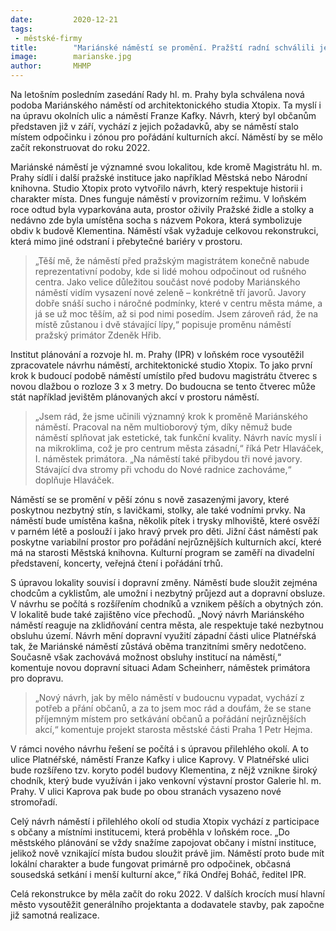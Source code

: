 ```yaml
---
date:         2020-12-21
tags:         
 - městské-firmy
title:        "Mariánské náměstí se promění. Pražští radní schválili jeho novou podobu"
image: 	      marianske.jpg
author:       MHMP
---
```

 
Na letošním posledním zasedání Rady hl. m. Prahy byla schválena nová podoba Mariánského náměstí od architektonického studia Xtopix. Ta myslí i na úpravu okolních ulic a náměstí Franze Kafky. Návrh, který byl občanům představen již v září, vychází z jejich požadavků, aby se náměstí stalo místem odpočinku i zónou pro pořádání kulturních akcí. Náměstí by se mělo začít rekonstruovat do roku 2022.

Mariánské náměstí je významné svou lokalitou, kde kromě Magistrátu hl. m. Prahy sídlí i další pražské instituce jako například Městská nebo Národní knihovna. Studio Xtopix proto vytvořilo návrh, který respektuje historii i charakter místa. Dnes funguje náměstí v provizorním režimu. V loňském roce odtud byla vyparkována auta, prostor oživily Pražské židle a stolky a nedávno zde byla umístěna socha s názvem Pokora, která symbolizuje obdiv k budově Klementina. Náměstí však vyžaduje celkovou rekonstrukci, která mimo jiné odstraní i přebytečné bariéry v prostoru.

> „Těší mě, že náměstí před pražským magistrátem konečně nabude reprezentativní podoby, kde si lidé mohou odpočinout od rušného centra. Jako velice důležitou součást nové podoby Mariánského náměstí vidím vysazení nové zeleně – konkrétně tří javorů.  Javory dobře snáší sucho i náročné podmínky, které v centru města máme, a já se už moc těším, až si pod nimi posedím. Jsem zároveň rád, že na místě zůstanou i dvě stávající lípy,“ popisuje proměnu náměstí pražský primátor Zdeněk Hřib.

Institut plánování a rozvoje hl. m. Prahy (IPR) v loňském roce vysoutěžil zpracovatele návrhu náměstí, architektonické studio Xtopix. To jako první krok k budoucí podobě náměstí umístilo před budovu magistrátu čtverec s novou dlažbou o rozloze 3 x 3 metry. Do budoucna se tento čtverec může stát například jevištěm plánovaných akcí v prostoru náměstí.

> „Jsem rád, že jsme učinili významný krok k proměně Mariánského náměstí. Pracoval na něm multioborový tým, díky němuž bude náměstí splňovat jak estetické, tak funkční kvality. Návrh navíc myslí i na mikroklima, což je pro centrum města zásadní,“ říká Petr Hlaváček, I. náměstek primátora. „Na náměstí také přibydou tři nové javory. Stávající dva stromy při vchodu do Nové radnice zachováme,“ doplňuje Hlaváček.

Náměstí se se promění v pěší zónu s nově zasazenými javory, které poskytnou nezbytný stín, s lavičkami, stolky, ale také vodními prvky. Na náměstí bude umístěna kašna, několik pítek i trysky mlhoviště, které osvěží v parném létě a poslouží i jako hravý prvek pro děti. Jižní část náměstí pak poskytne variabilní prostor pro pořádání nejrůznějších kulturních akcí, které má na starosti Městská knihovna. Kulturní program se zaměří na divadelní představení, koncerty, veřejná čtení i pořádání trhů.

S úpravou lokality souvisí i dopravní změny. Náměstí bude sloužit zejména chodcům a cyklistům, ale umožní i nezbytný průjezd aut a dopravní obsluze. V návrhu se počítá s rozšířením chodníků a vznikem pěších a obytných zón. V lokalitě bude také zajištěno více přechodů. „Nový návrh Mariánského náměstí reaguje na zklidňování centra města, ale respektuje také nezbytnou obsluhu území. Návrh mění dopravní využití západní části ulice Platnéřská tak, že Mariánské náměstí zůstává oběma tranzitními směry nedotčeno. Současně však zachovává možnost obsluhy institucí na náměstí,“ komentuje novou dopravní situaci Adam Scheinherr, náměstek primátora pro dopravu.

> „Nový návrh, jak by mělo náměstí v budoucnu vypadat, vychází z potřeb a přání občanů, a za to jsem moc rád a doufám, že se stane příjemným místem pro setkávání občanů a pořádání nejrůznějších akcí,“ komentuje projekt starosta městské části Praha 1 Petr Hejma.

V rámci nového návrhu řešení se počítá i s úpravou přilehlého okolí. A to ulice Platnéřské, náměstí Franze Kafky i ulice Kaprovy. V Platnéřské ulici bude rozšířeno tzv. koryto podél budovy Klementina, z nějž vznikne široký chodník, který bude využíván i jako venkovní výstavní prostor Galerie hl. m. Prahy. V ulici Kaprova pak bude po obou stranách vysazeno nové stromořadí.

Celý návrh náměstí i přilehlého okolí od studia Xtopix vychází z participace s občany a místními institucemi, která proběhla v loňském roce. „Do městského plánování se vždy snažíme zapojovat občany i místní instituce, jelikož nově vznikající místa budou sloužit právě jim. Náměstí proto bude mít lokální charakter a bude fungovat primárně pro odpočinek, občasná sousedská setkání i menší kulturní akce,“ říká Ondřej Boháč, ředitel IPR.

Celá rekonstrukce by měla začít do roku 2022. V dalších krocích musí hlavní město vysoutěžit generálního projektanta a dodavatele stavby, pak započne již samotná realizace.
